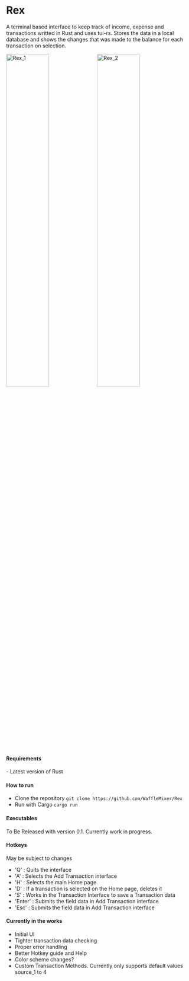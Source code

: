 # Rex
A terminal based interface to keep track of income, expense and transactions writted in Rust and uses tui-rs. Stores the data in a local database and shows the changes that was made to the balance for each transaction on selection.

<img src="https://dl.dropboxusercontent.com/s/ecnixug3vus2bj7/Rex_1.png" alt="Rex_1" width="48%" > <img src="https://dl.dropboxusercontent.com/s/uzi0ft4aw5u68gf/Rex_2.png" alt="Rex_2" width="48%" >

<h4>Requirements</h4>
- Latest version of Rust

<h4>How to run</h4>

- Clone the repository
`
git clone https://github.com/WaffleMixer/Rex
`
- Run with Cargo
`
cargo run
`

<h4>Executables</h4>
To Be Released with version 0.1. Currently work in progress.

<h4>Hotkeys</h4>
May be subject to changes

- 'Q' : Quits the interface
- 'A' : Selects the Add Transaction interface
- 'H' : Selects the main Home page
- 'D' : If a transaction is selected on the Home page, deletes it
- 'S' : Works in the Transaction Interface to save a Transaction data
- 'Enter' : Submits the field data in Add Transaction interface
- 'Esc' : Submits the field data in Add Transaction interface

<h4>Currently in the works</h4>

* Initial UI
* Tighter transaction data checking
* Proper error handling
* Better Hotkey guide and Help
* Color scheme changes?
* Custom Transaction Methods. Currently only supports default values source_1 to 4
